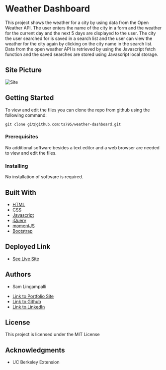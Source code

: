# Weather Dashboard
This project shows the weather for a city by using data from the Open Weather API. The user enters the name of the city in a form and the weather for the current day and the next 5 days are displayed to the user. The city the user searched for is saved in a search list and the user can view the weather for the city again by clicking on the city name in the search list. Data from the open weather API is retrieved by using the Javascript fetch function and the saved searches are stored using Javascript local storage.

## Site Picture
![Site](./assets/images/weather_dashboard.gif)

## Getting Started

To view and edit the files you can clone the repo from github using the following command:

```
git clone git@github.com:ts795/weather-dashboard.git
```

### Prerequisites
No additional software besides a text editor and a web browser are needed to view and edit the files.


### Installing
No installation of software is required.


## Built With

* [HTML](https://developer.mozilla.org/en-US/docs/Web/HTML)
* [CSS](https://developer.mozilla.org/en-US/docs/Web/CSS)
* [Javascript](https://developer.mozilla.org/en-US/docs/Web/Javascript)
* [jQuery](https://code.jquery.com/)
* [momentJS](https://momentjs.com/docs/)
* [Bootstrap](https://getbootstrap.com/)

## Deployed Link

* [See Live Site](https://ts795.github.io/weather-dashboard/)


## Authors

* Sam Lingampalli 

- [Link to Portfolio Site](https://ts795.github.io/)
- [Link to Github](https://github.com/ts795)
- [Link to LinkedIn](https://www.linkedin.com/in/sam-l-3b3838132/)


## License

This project is licensed under the MIT License 

## Acknowledgments

* UC Berkeley Extension